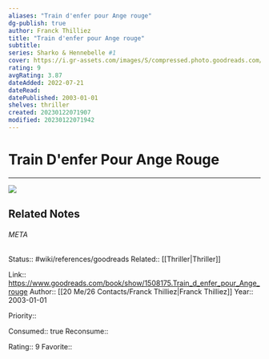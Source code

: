 ```yaml
---
aliases: "Train d'enfer pour Ange rouge"
dg-publish: true
author: Franck Thilliez
title: "Train d'enfer pour Ange rouge"
subtitle: 
series: Sharko & Hennebelle #1
cover: https://i.gr-assets.com/images/S/compressed.photo.goodreads.com/books/1184441944l/1508175._SY475_.jpg
rating: 9
avgRating: 3.87
dateAdded: 2022-07-21
dateRead: 
datePublished: 2003-01-01
shelves: thriller
created: 20230122071907
modified: 20230122071942
---
```

# Train D'enfer Pour Ange Rouge
---
![](https://i.gr-assets.com/images/S/compressed.photo.goodreads.com/books/1184441944l/1508175._SY475_.jpg)

## Related Notes




###### META
Status:: #wiki/references/goodreads
Related:: [[Thriller\|Thriller]]

Link:: https://www.goodreads.com/book/show/1508175.Train_d_enfer_pour_Ange_rouge
Author:: [[20 Me/26 Contacts/Franck Thilliez\|Franck Thilliez]]
Year:: 2003-01-01

Priority:: 

Consumed:: true
Reconsume:: 

Rating:: 9
Favorite:: 
